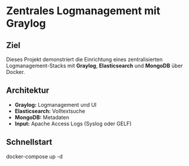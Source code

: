 # Zentrales Logmanagement mit Graylog

## Ziel
Dieses Projekt demonstriert die Einrichtung eines zentralisierten Logmanagement-Stacks mit **Graylog**, **Elasticsearch** und **MongoDB** über Docker.

## Architektur

- **Graylog:** Logmanagement und UI
- **Elasticsearch:** Volltextsuche
- **MongoDB:** Metadaten
- **Input:** Apache Access Logs (Syslog oder GELF)


## Schnellstart

docker-compose up -d

